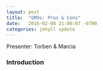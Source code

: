 ```yaml
---
layout: post
title:  "GMOs: Pros & Cons"
date:   2016-02-08 21:00:07 -0700
categories: jekyll update
---
```


Presenter: Torben & Marcia

### Introduction

